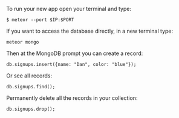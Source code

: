
To run your new app open your terminal and type:
   
    $ meteor --port $IP:$PORT
    
If you want to access the database directly, in a new terminal type:

    meteor mongo
Then at the MongoDB prompt you can create a record:

    db.signups.insert({name: "Dan", color: "blue"});
Or see all records:

    db.signups.find();
Permanently delete all the records in your collection:

    db.signups.drop();